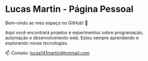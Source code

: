 # Lucas Martin - Página Pessoal

Bem-vindo ao meu espaço no GitHub! 🚀  

Aqui você encontrará projetos e experimentos sobre programação, automação e desenvolvimento web. Estou sempre aprendendo e explorando novas tecnologias.  

📫 Contato: lucas141martin@hotmail.com 
